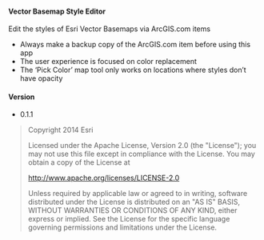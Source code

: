 
#### Vector Basemap Style Editor
Edit the styles of Esri Vector Basemaps via ArcGIS.com items
-	Always make a backup copy of the ArcGIS.com item before using this app
-	The user experience is focused on color replacement
-	The ‘Pick Color’ map tool only works on locations where styles don’t have opacity


#### Version
 * 0.1.1


> Copyright 2014 Esri
>
> Licensed under the Apache License, Version 2.0 (the "License");
> you may not use this file except in compliance with the License.
> You may obtain a copy of the License at
>
>   http://www.apache.org/licenses/LICENSE-2.0
>
> Unless required by applicable law or agreed to in writing, software
> distributed under the License is distributed on an "AS IS" BASIS,
> WITHOUT WARRANTIES OR CONDITIONS OF ANY KIND, either express or implied.
> See the License for the specific language governing permissions and
> limitations under the License.